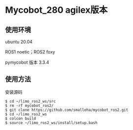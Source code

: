 # Mycobot_280 agilex版本

## 使用环境

ubuntu 20.04

ROS1 noetic；ROS2 foxy

pymycobot 版本 3.3.4

## 使用方法

安装源码

```
$ cd ~/limo_ros2_ws/src
$ rm -rf mycobot_ros2/
$ git clone https://github.com/smalleha/mycobot_ros2.git
$ cd ~/limo_ros2_ws
$ colcon build
$ source ~/limo_ros2_ws/install/setup.bash
```

